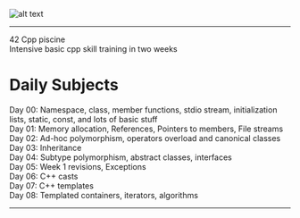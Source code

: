 
![alt text](https://file.diplomeo-static.com/file/00/00/01/57/15701.svg "42")

---
42 Cpp piscine<br/>
Intensive basic cpp skill training in two weeks<br/>

# Daily Subjects
Day 00: Namespace, class, member functions, stdio stream, initialization lists, static, const, and lots of basic stuff<br/>
Day 01: Memory allocation, References, Pointers to members, File streams<br/>
Day 02: Ad-hoc polymorphism, operators overload and canonical classes<br/>
Day 03: Inheritance<br/>
Day 04: Subtype polymorphism, abstract classes, interfaces<br/>
Day 05: Week 1 revisions, Exceptions<br/>
Day 06: C++ casts<br/>
Day 07: C++ templates<br/>
Day 08: Templated containers, iterators, algorithms<br/>

---
